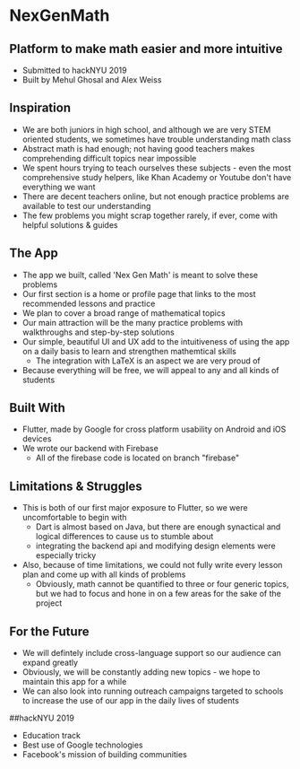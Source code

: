 #  **NexGenMath**

## Platform to make math easier and more intuitive

* Submitted to hackNYU 2019
* Built by Mehul Ghosal and Alex Weiss 

## Inspiration
* We are both juniors in high school, and although we are very STEM oriented students, we sometimes have trouble understanding math class
* Abstract math is had enough; not having good teachers makes comprehending difficult topics near impossible
* We spent hours trying to teach ourselves these subjects - even the most comprehensive study helpers, like Khan Academy or Youtube don't have everything we want
* There are decent teachers online, but not enough practice problems are available to test our understanding
* The few problems you might scrap together rarely, if ever, come with helpful solutions & guides

## The App
* The app we built, called 'Nex Gen Math' is meant to solve these problems
* Our first section is a home or profile page that links to the most recommended lessons and practice
* We plan to cover a broad range of mathematical topics
* Our main attraction will be the many practice problems with walkthroughs and step-by-step solutions
* Our simple, beautiful UI and UX add to the intuitiveness of using the app on a daily basis to learn and strengthen mathemtical skills 
	* The integration with LaTeX is an aspect we are very proud of
* Because everything will be free, we will appeal to any and all kinds of students

##  Built With
* Flutter, made by Google for cross platform usability on Android and iOS devices
* We wrote our backend with Firebase
	* All of the firebase code is located on branch "firebase"

## Limitations & Struggles
* This is both of our first major exposure to Flutter, so we were uncomfortable to begin with
	* Dart is almost based on Java, but there are enough synactical and logical differences to cause us to stumble about
	* integrating the backend api and modifying design elements were especially tricky
* Also, because of time limitations, we could not fully write every lesson plan and come up with all kinds of problems
	* Obviously, math cannot be quantified to three or four generic topics, but we had to focus and hone in on a few areas for the sake of the project


## For the Future
* We will defintely include cross-language support so our audience can expand greatly
* Obviously, we will be constantly adding new topics - we hope to maintain this app for a while
* We can also look into running outreach campaigns targeted to schools to increase the use of our app in the daily lives of students

##hackNYU 2019
* Education track
* Best use of Google technologies
* Facebook's mission of building communities

